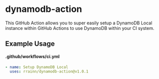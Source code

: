 # dynamodb-action

This GitHub Action allows you to super easily setup a DynamoDB Local instance within GitHub Actions to use DynamoDB within your CI system.

## Example Usage

#### .github/workflows/ci.yml

```yml
- name: Setup DynamoDB Local
  uses: rrainn/dynamodb-action@v1.0.1
```
